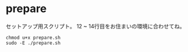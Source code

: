 # prepare

セットアップ用スクリプト。
12 ~ 14行目をお住まいの環境に合わせてね。

`chmod u+x prepare.sh`<br>
`sudo -E ./prepare.sh`
